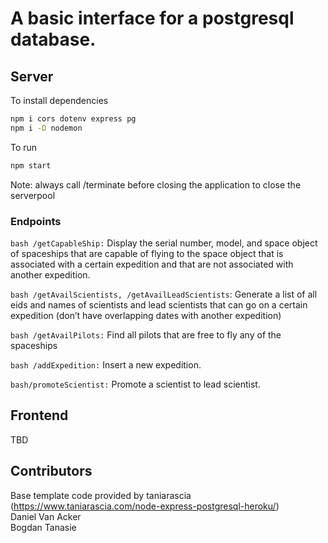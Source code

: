 # A basic interface for a postgresql database.

## Server
To install dependencies

```bash
npm i cors dotenv express pg
npm i -D nodemon
```

To run
```bash
npm start
```

Note: always call /terminate before closing the application to close the serverpool

### Endpoints
```bash /getCapableShip:``` Display the serial number, model, and space object of spaceships that are capable of flying to the space object that is associated with a certain expedition and that are not associated with another expedition.   
  
```bash /getAvailScientists, /getAvailLeadScientists```: Generate a list of all eids and names of scientists and lead scientists that can go on a certain expedition (don’t have overlapping dates with another expedition)   
  
```bash /getAvailPilots:``` Find all pilots that are free to fly any of the spaceships  
  
```bash /addExpedition:``` Insert a new expedition.  
  
```bash/promoteScientist:``` Promote a scientist to lead scientist.

## Frontend
TBD

## Contributors
Base template code provided by taniarascia (https://www.taniarascia.com/node-express-postgresql-heroku/)  
Daniel Van Acker  
Bogdan Tanasie  
